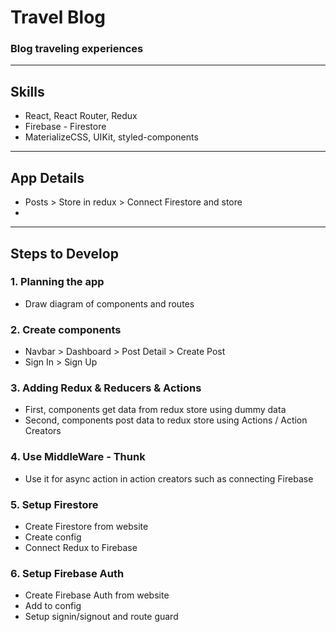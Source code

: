 # Travel Blog
### Blog traveling experiences
---

## Skills
- React, React Router, Redux
- Firebase - Firestore
- MaterializeCSS, UIKit, styled-components
---

## App Details
- Posts > Store in redux > Connect Firestore and store
- 
---

## Steps to Develop
### 1. Planning the app
- Draw diagram of components and routes
### 2. Create components
- Navbar > Dashboard > Post Detail > Create Post
- Sign In > Sign Up
### 3. Adding Redux & Reducers & Actions
- First, components get data from redux store using dummy data
- Second, components post data to redux store using Actions / Action Creators
### 4. Use MiddleWare - Thunk
- Use it for async action in action creators such as connecting Firebase
### 5. Setup Firestore
- Create Firestore from website
- Create config
- Connect Redux to Firebase
### 6. Setup Firebase Auth
- Create Firebase Auth from website
- Add to config
- Setup signin/signout and route guard
